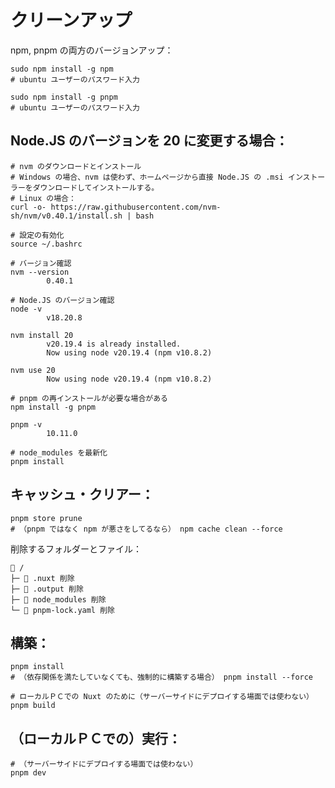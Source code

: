 # クリーンアップ

npm, pnpm の両方のバージョンアップ：  

```shell
sudo npm install -g npm
# ubuntu ユーザーのパスワード入力

sudo npm install -g pnpm
# ubuntu ユーザーのパスワード入力
```

## Node.JS のバージョンを 20 に変更する場合：  

```shell
# nvm のダウンロードとインストール
# Windows の場合、nvm は使わず、ホームページから直接 Node.JS の .msi インストーラーをダウンロードしてインストールする。
# Linux の場合：
curl -o- https://raw.githubusercontent.com/nvm-sh/nvm/v0.40.1/install.sh | bash

# 設定の有効化
source ~/.bashrc

# バージョン確認
nvm --version
        0.40.1
```

```shell
# Node.JS のバージョン確認
node -v
        v18.20.8

nvm install 20
        v20.19.4 is already installed.
        Now using node v20.19.4 (npm v10.8.2)

nvm use 20
        Now using node v20.19.4 (npm v10.8.2)

# pnpm の再インストールが必要な場合がある
npm install -g pnpm

pnpm -v
        10.11.0

# node_modules を最新化
pnpm install
```


## キャッシュ・クリアー：  

```shell
pnpm store prune
# （pnpm ではなく npm が悪さをしてるなら） npm cache clean --force
```

削除するフォルダーとファイル：  

```plaintext
📁 /
├─ 📁 .nuxt 削除
├─ 📁 .output 削除
├─ 📁 node_modules 削除
└─ 📄 pnpm-lock.yaml 削除
```

## 構築：  

```shell
pnpm install
# （依存関係を満たしていなくても、強制的に構築する場合） pnpm install --force

# ローカルＰＣでの Nuxt のために（サーバーサイドにデプロイする場面では使わない）
pnpm build
```

## （ローカルＰＣでの）実行：  

```shell
# （サーバーサイドにデプロイする場面では使わない）
pnpm dev
```

